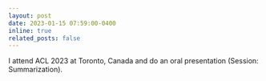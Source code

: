 ```yaml
---
layout: post
date: 2023-01-15 07:59:00-0400
inline: true
related_posts: false
---
```


I attend ACL 2023 at Toronto, Canada and do an oral presentation (Session: Summarization).